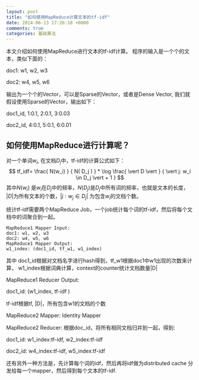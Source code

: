 ```yaml
---
layout: post
title: "如何使用MapReduce计算文本的tf-idf"
date: 2014-06-13 17:26:18 +0800
comments: true
categories: 基础算法
---
```


本文介绍如何使用MapReduce进行文本的tf-idf计算。
程序的输入是一个个的文本，类似下面的：

doc1: w1, w2, w3 

doc2: w4, w5, w6 

输出为一个个的Vector，可以是Sparse的Vector，或者是Dense Vector,
我们就假设使用Sparse的Vector，输出如下：

doc1_id, 1:0.1, 2:0.1, 3:0.03 

doc2_id, 4:0.1, 5:0.1, 6:0.01 

## 如何使用MapReduce进行计算呢？
对一个单词$w_i$, 在文档$D_j$中，tf-idf的计算公式如下：
$$ tf_idf= \frac{ N(w_i) } { N( D_j ) } * \log \frac{ \vert D \vert } { \vert j: w_i \in D_j \vert + 1 } $$
其中$N(w_i)$ 是$w_i$在$D_j$中的频率，$N(D_j)$是$D_j$中所有词的频率，也就是文本的长度，
$|D|$为所有文本的个数，$| j: w_j \in D_j |$ 为包含$w_i$的文档个数。

统计tf-idf需要两个MapReduce Job，一个job统计每个词的tf-idf，然后将每个文档中的词聚合到一起。
```
MapReduce1 Mapper Input:
doc1: w1, w2, w3 
doc2: w4, w5, w6
MapReduce1 Mapper Output:
w1_index: (doc1_id, tf_w1, w1_index)
```
其中 doc1_id根据对文档名字进行hash得到，tf_w1根据doc1中w1出现的次数来计算，
w1_index根据词典计算，context的counter统计文档数量|D|

MapReduce1 Reducer Output:

doc1_id: (w1_index, tf-idf )

tf-idf根据tf, |D|，所有包含w1的文档的个数

MapReduce2 Mapper: Identity Mapper

MapReduce2 Reducer: 根据doc_id，将所有相同文档归并到一起，得到:

doc1_id: w1_index:tf-idf, w2_index:tf-idf

doc2_id: w4_index:tf-idf, w5_index:tf-idf

还有另外一种方法是，先计算每个词的idf，然后再将idf做为distributed cache
分发给每一个mapper，然后得到每个文本的tf-idf.

